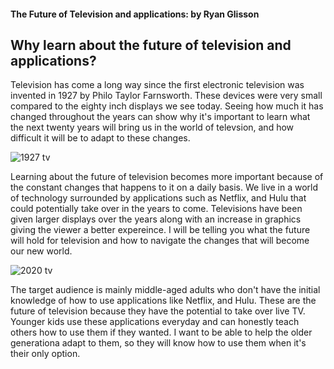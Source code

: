 #### The Future of Television and applications: by Ryan Glisson

## Why learn about the future of television and applications?

Television has come a long way since the first electronic television was invented in 1927 by Philo Taylor Farnsworth. These devices were very small compared to the eighty inch displays we see today. Seeing how much it has changed throughout the years can show why it's important to learn what the next twenty years will bring us in the world of televsion, and how difficult it will be to adapt to these changes.

![1927 tv](https://user-images.githubusercontent.com/70166198/100650221-344b3b80-3309-11eb-9c7a-e2a3f6e260f8.jpg)

Learning about the future of television becomes more important because of the constant changes that happens to it on a daily basis. We live in a world of technology surrounded by applications such as Netflix, and Hulu that could potentially take over in the years to come. Televisions have been given larger displays over the years along with an increase in graphics giving the viewer a better expereince. I will be telling you what the future will hold for television and how to navigate the changes that will become our new world. 

![2020 tv](https://user-images.githubusercontent.com/70166198/100650373-73798c80-3309-11eb-8650-9a96fd25535f.jpg)

The target audience is mainly middle-aged adults who don't have the initial knowledge of how to use applications like Netflix, and Hulu. These are the future of television because they have the potential to take over live TV. Younger kids use these applications everyday and can honestly teach others how to use them if they wanted. I want to be able to help the older generationa adapt to them, so they will know how to use them when it's their only option. 
